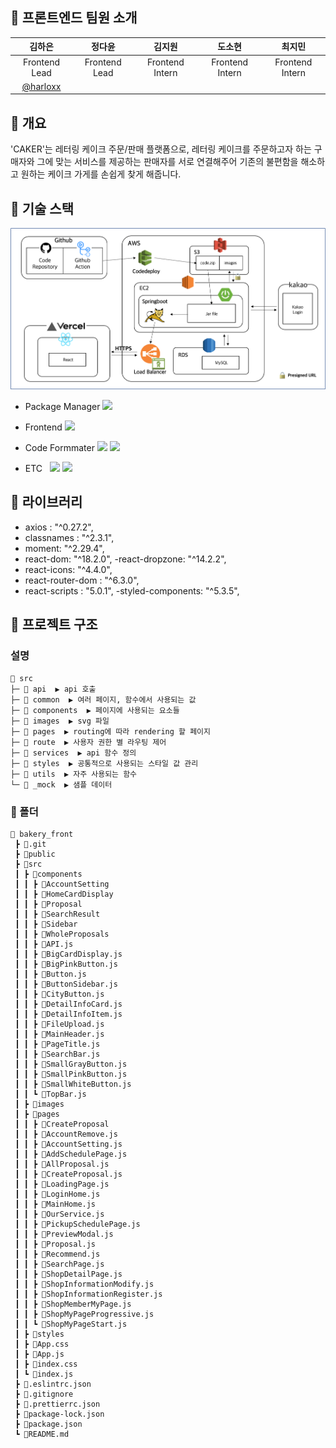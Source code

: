 


## 🍏 프론트엔드 팀원 소개
|김하은|정다윤|김지원|도소현|최지민|
|:---:|:---:|:---:|:---:|:---:|
|Frontend Lead|Frontend Lead|Frontend Intern|Frontend Intern|Frontend Intern|
| [@harloxx](https://github.com/harloxx) | || | |

## 🍰 개요
'CAKER'는 레터링 케이크 주문/판매 플랫폼으로, 레터링 케이크를 주문하고자 하는 구매자와 그에 맞는 서비스를 제공하는 판매자를 서로 연결해주어 기존의 불편함을 해소하고 원하는 케이크 가게를 손쉽게 찾게 해줍니다.  

## 🍰 기술 스택   
<img src="https://github.com/Bakery-EFUB/Bakery-Back/blob/develop/BakeryArchitectureDiagram.png"/> 

- Package Manager <img src="https://img.shields.io/badge/npm-CB3837?style=flat-square&logo=npm&logoColor=white">  

- Frontend <img src="https://img.shields.io/badge/React-61DAFB?style=flat-square&logo=React&logoColor=white">  

- Code Formmater <img src="https://img.shields.io/badge/ESLint-4B32C3?style=flat-square&logo=ESLint&logoColor=white"> <img src="https://img.shields.io/badge/Prettier-F7B93E?style=flat-square&logo=React&logoColor=white">


- ETC &nbsp; 
<img src="https://img.shields.io/badge/GitHub -181717?style=flat-square&logo=GitHub&logoColor=white"/> <img src="https://img.shields.io/badge/GitHub Action-256EE0?style=flat-square&logo=GitHub Action&logoColor=white"/></br>

 



## 🍰 라이브러리
- axios : "^0.27.2",
- classnames : "^2.3.1",
- moment: "^2.29.4",
- react-dom: "^18.2.0",
-react-dropzone: "^14.2.2",
- react-icons: "^4.4.0",
- react-router-dom : "^6.3.0",
- react-scripts : "5.0.1",
-styled-components: "^5.3.5",  


## 🍰 프로젝트 구조

### 설명
```
📂 src
├─ 📂 api  ▶️ api 호출 
├─ 📂 common  ▶️ 여러 페이지, 함수에서 사용되는 값
├─ 📂 components  ▶️ 페이지에 사용되는 요소들
├─ 📂 images  ▶️ svg 파일
├─ 📂 pages  ▶️ routing에 따라 rendering 할 페이지
├─ 📂 route  ▶️ 사용자 권한 별 라우팅 제어
├─ 📂 services  ▶️ api 함수 정의
├─ 📂 styles  ▶️ 공통적으로 사용되는 스타일 값 관리
├─ 📂 utils  ▶️ 자주 사용되는 함수
└─ 📂 _mock  ▶️ 샘플 데이터

```  

### 🍰 폴더
```
🍞 bakery_front
 ┣ 📂.git
 ┣ 📂public
 ┣ 📂src
 ┃ ┣ 📂components
 ┃ ┃ ┣ 📂AccountSetting
 ┃ ┃ ┣ 📂HomeCardDisplay
 ┃ ┃ ┣ 📂Proposal
 ┃ ┃ ┣ 📂SearchResult
 ┃ ┃ ┣ 📂Sidebar
 ┃ ┃ ┣ 📂WholeProposals
 ┃ ┃ ┣ 📜API.js
 ┃ ┃ ┣ 📜BigCardDisplay.js
 ┃ ┃ ┣ 📜BigPinkButton.js
 ┃ ┃ ┣ 📜Button.js
 ┃ ┃ ┣ 📜ButtonSidebar.js
 ┃ ┃ ┣ 📜CityButton.js
 ┃ ┃ ┣ 📜DetailInfoCard.js
 ┃ ┃ ┣ 📜DetailInfoItem.js
 ┃ ┃ ┣ 📜FileUpload.js
 ┃ ┃ ┣ 📜MainHeader.js
 ┃ ┃ ┣ 📜PageTitle.js
 ┃ ┃ ┣ 📜SearchBar.js
 ┃ ┃ ┣ 📜SmallGrayButton.js
 ┃ ┃ ┣ 📜SmallPinkButton.js
 ┃ ┃ ┣ 📜SmallWhiteButton.js
 ┃ ┃ ┗ 📜TopBar.js
 ┃ ┣ 📂images
 ┃ ┣ 📂pages
 ┃ ┃ ┣ 📂CreateProposal
 ┃ ┃ ┣ 📜AccountRemove.js
 ┃ ┃ ┣ 📜AccountSetting.js
 ┃ ┃ ┣ 📜AddSchedulePage.js
 ┃ ┃ ┣ 📜AllProposal.js
 ┃ ┃ ┣ 📜CreateProposal.js
 ┃ ┃ ┣ 📜LoadingPage.js
 ┃ ┃ ┣ 📜LoginHome.js
 ┃ ┃ ┣ 📜MainHome.js
 ┃ ┃ ┣ 📜OurService.js
 ┃ ┃ ┣ 📜PickupSchedulePage.js
 ┃ ┃ ┣ 📜PreviewModal.js
 ┃ ┃ ┣ 📜Proposal.js
 ┃ ┃ ┣ 📜Recommend.js
 ┃ ┃ ┣ 📜SearchPage.js
 ┃ ┃ ┣ 📜ShopDetailPage.js
 ┃ ┃ ┣ 📜ShopInformationModify.js
 ┃ ┃ ┣ 📜ShopInformationRegister.js
 ┃ ┃ ┣ 📜ShopMemberMyPage.js
 ┃ ┃ ┣ 📜ShopMyPageProgressive.js
 ┃ ┃ ┗ 📜ShopMyPageStart.js
 ┃ ┣ 📂styles
 ┃ ┣ 📜App.css
 ┃ ┣ 📜App.js
 ┃ ┣ 📜index.css
 ┃ ┗ 📜index.js
 ┣ 📜.eslintrc.json
 ┣ 📜.gitignore
 ┣ 📜.prettierrc.json
 ┣ 📜package-lock.json
 ┣ 📜package.json
 ┗ 📜README.md
 ```
